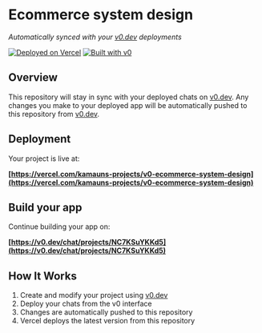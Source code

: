 # Ecommerce system design

*Automatically synced with your [v0.dev](https://v0.dev) deployments*

[![Deployed on Vercel](https://img.shields.io/badge/Deployed%20on-Vercel-black?style=for-the-badge&logo=vercel)](https://vercel.com/kamauns-projects/v0-ecommerce-system-design)
[![Built with v0](https://img.shields.io/badge/Built%20with-v0.dev-black?style=for-the-badge)](https://v0.dev/chat/projects/NC7KSuYKKd5)

## Overview

This repository will stay in sync with your deployed chats on [v0.dev](https://v0.dev).
Any changes you make to your deployed app will be automatically pushed to this repository from [v0.dev](https://v0.dev).

## Deployment

Your project is live at:

**[https://vercel.com/kamauns-projects/v0-ecommerce-system-design](https://vercel.com/kamauns-projects/v0-ecommerce-system-design)**

## Build your app

Continue building your app on:

**[https://v0.dev/chat/projects/NC7KSuYKKd5](https://v0.dev/chat/projects/NC7KSuYKKd5)**

## How It Works

1. Create and modify your project using [v0.dev](https://v0.dev)
2. Deploy your chats from the v0 interface
3. Changes are automatically pushed to this repository
4. Vercel deploys the latest version from this repository
